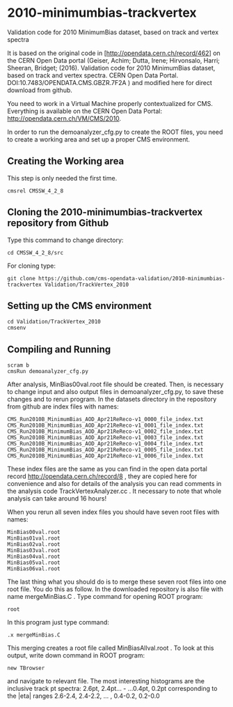 # 2010-minimumbias-trackvertex
Validation code for 2010 MinimumBias dataset, based on track and vertex spectra

It is based on the original code in [http://opendata.cern.ch/record/462] on the CERN Open Data portal (Geiser, Achim; Dutta, Irene; Hirvonsalo, Harri; Sheeran, Bridget; (2016). Validation code for 2010 MinimumBias dataset, based on track and vertex spectra. CERN Open Data Portal. DOI:10.7483/OPENDATA.CMS.GBZR.7F2A ) and modified here for direct download from github.


You need to work in a Virtual Machine properly contextualized for CMS. Everything is available on the CERN Open Data Portal:
http://opendata.cern.ch/VM/CMS/2010.

In order to run the demoanalyzer_cfg.py to create the ROOT files, you need to create a working area and set up a proper 
CMS environment. 

## Creating the Working area
This step is only needed the first time.
```
cmsrel CMSSW_4_2_8
```
## Cloning the 2010-minimumbias-trackvertex repository from Github
Type this command to change directory:
```
cd CMSSW_4_2_8/src
```
For cloning type:
```
git clone https://github.com/cms-opendata-validation/2010-minimumbias-trackvertex Validation/TrackVertex_2010
```
## Setting up the CMS environment
```
cd Validation/TrackVertex_2010
cmsenv
```
## Compiling and Running
```
scram b
cmsRun demoanalyzer_cfg.py
```

After analysis, MinBias00val.root file should be created. 
Then, is necessary to change input and also output files in demoanalyzer_cfg.py, to save these changes and to rerun program.
In the datasets directory in the repository from github are index files with names:

```
CMS_Run2010B_MinimumBias_AOD_Apr21ReReco-v1_0000_file_index.txt
CMS_Run2010B_MinimumBias_AOD_Apr21ReReco-v1_0001_file_index.txt
CMS_Run2010B_MinimumBias_AOD_Apr21ReReco-v1_0002_file_index.txt
CMS_Run2010B_MinimumBias_AOD_Apr21ReReco-v1_0003_file_index.txt
CMS_Run2010B_MinimumBias_AOD_Apr21ReReco-v1_0004_file_index.txt
CMS_Run2010B_MinimumBias_AOD_Apr21ReReco-v1_0005_file_index.txt
CMS_Run2010B_MinimumBias_AOD_Apr21ReReco-v1_0006_file_index.txt
```
These index files are the same as you can find in the open data portal record http://opendata.cern.ch/record/8 , they are copied here for convenience and also for details of the analysis you can read comments in the analysis code TrackVertexAnalyzer.cc .
It necessary to note that whole analysis can take around 16 hours!

When you rerun all seven index files you should have seven root files with names:
```
MinBias00val.root
MinBias01val.root
MinBias02val.root
MinBias03val.root
MinBias04val.root
MinBias05val.root
MinBias06val.root
```

The last thing what you should do is to merge these seven root files into one root file.
You do this as follow. In the downloaded repository is also file with name mergeMinBias.C .
Type command for opening ROOT program:
```
root
```
In this program just type command:
```
.x mergeMinBias.C
```
This merging creates a root file called MinBiasAllval.root .
To look at this output, write down command in ROOT program:
```
new TBrowser
```
and navigate to relevant file. 
The most interesting histograms are the inclusive track pt spectra: 2.6pt, 2.4pt... - ...0.4pt, 0.2pt  corresponding to the |eta| ranges 2.6-2.4, 2.4-2.2, ... , 0.4-0.2, 0.2-0.0
